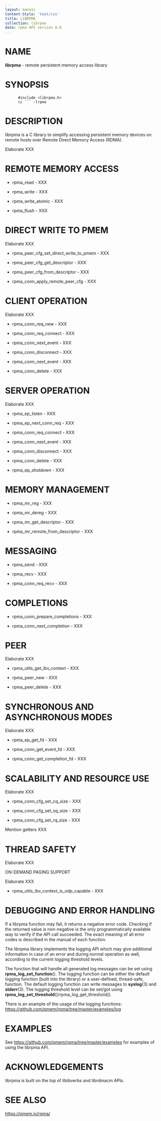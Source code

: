 ```yaml
---
layout: manual
Content-Style: 'text/css'
title: LIBRPMA
collection: librpma
date: rpma API version 0.0
...
```


[comment]: <> (SPDX-License-Identifier: BSD-3-Clause)
[comment]: <> (Copyright 2020, Intel Corporation)

NAME
====

**librpma** - remote persistent memory access library

SYNOPSIS
========

          #include <librpma.h>
          cc ``` -lrpma

DESCRIPTION
===========

librpma is a C library to simplify accessing persistent memory devices
on remote hosts over Remote Direct Memory Access (RDMA).

Elaborate XXX

REMOTE MEMORY ACCESS
====================

-   rpma\_read - XXX

-   rpma\_write - XXX

-   rpma\_write\_atomic - XXX

-   rpma\_flush - XXX

DIRECT WRITE TO PMEM
====================

Elaborate XXX

-   rpma\_peer\_cfg\_set\_direct\_write\_to\_pmem - XXX

-   rpma\_peer\_cfg\_get\_descriptor - XXX

-   rpma\_peer\_cfg\_from\_descriptor - XXX

-   rpma\_conn\_apply\_remote\_peer\_cfg - XXX

CLIENT OPERATION
================

Elaborate XXX

-   rpma\_conn\_req\_new - XXX

-   rpma\_conn\_req\_connect - XXX

-   rpma\_conn\_next\_event - XXX

-   rpma\_conn\_disconnect - XXX

-   rpma\_conn\_next\_event - XXX

-   rpma\_conn\_delete - XXX

SERVER OPERATION
================

Elaborate XXX

-   rpma\_ep\_listen - XXX

-   rpma\_ep\_next\_conn\_req - XXX

-   rpma\_conn\_req\_connect - XXX

-   rpma\_conn\_next\_event - XXX

-   rpma\_conn\_disconnect - XXX

-   rpma\_conn\_delete - XXX

-   rpma\_ep\_shutdown - XXX

MEMORY MANAGEMENT
=================

-   rpma\_mr\_reg - XXX

-   rpma\_mr\_dereg - XXX

-   rpma\_mr\_get\_descriptor - XXX

-   rpma\_mr\_remote\_from\_descriptor - XXX

MESSAGING
=========

-   rpma\_send - XXX

-   rpma\_recv - XXX

-   rpma\_conn\_req\_recv - XXX

COMPLETIONS
===========

-   rpma\_conn\_prepare\_completions - XXX

-   rpma\_conn\_next\_completion - XXX

PEER
====

Elaborate XXX

-   rpma\_utils\_get\_ibv\_context - XXX

-   rpma\_peer\_new - XXX

-   rpma\_peer\_delete - XXX

SYNCHRONOUS AND ASYNCHRONOUS MODES
==================================

Elaborate XXX

-   rpma\_ep\_get\_fd - XXX

-   rpma\_conn\_get\_event\_fd - XXX

-   rpma\_conn\_get\_completion\_fd - XXX

SCALABILITY AND RESOURCE USE
============================

Elaborate XXX

-   rpma\_conn\_cfg\_set\_cq\_size - XXX

-   rpma\_conn\_cfg\_set\_sq\_size - XXX

-   rpma\_conn\_cfg\_set\_rq\_size - XXX

Mention getters XXX

THREAD SAFETY
=============

Elaborate XXX

ON-DEMAND PAGING SUPPORT

Elaborate XXX

-   rpma\_utils\_ibv\_context\_is\_odp\_capable - XXX

DEBUGGING AND ERROR HANDLING
============================

If a librpma function may fail, it returns a negative error code.
Checking if the returned value is non-negative is the only
programmatically available way to verify if the API call succeeded. The
exact meaning of all error codes is described in the manual of each
function.

The librpma library implements the logging API which may give additional
information in case of an error and during normal operation as well,
according to the current logging threshold levels.

The function that will handle all generated log messages can be set
using **rpma\_log\_set\_function**(). The logging function can be either
the default logging function (built into the library) or a user-defined,
thread-safe, function. The default logging function can write messages
to **syslog**(3) and **stderr**(3). The logging threshold level can be
set/got using
**rpma\_log\_set\_threshold**()/rpma\_log\_get\_threshold().

There is an example of the usage of the logging functions:
https://github.com/pmem/rpma/tree/master/examples/log

EXAMPLES
========

See https://github.com/pmem/rpma/tree/master/examples for examples of
using the librpma API.

ACKNOWLEDGEMENTS
================

librpma is built on the top of libibverbs and librdmacm APIs.

SEE ALSO
========

https://pmem.io/rpma/
